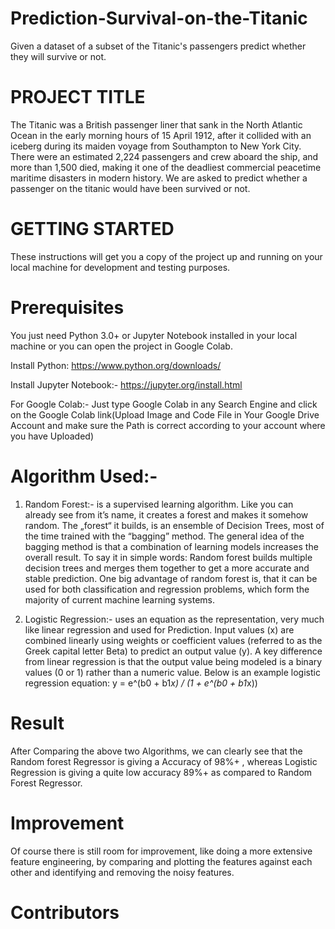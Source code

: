# Prediction-Survival-on-the-Titanic
Given a dataset of a subset of the Titanic's passengers predict whether they will survive or not.

# PROJECT TITLE
The Titanic was a British passenger liner that sank in the North Atlantic Ocean in the early morning hours of 15 April 1912, after it collided with an iceberg during its maiden voyage from Southampton to New York City. There were an estimated 2,224 passengers and crew aboard the ship, and more than 1,500 died, making it one of the deadliest commercial peacetime maritime disasters in modern history.
We are asked to predict whether a passenger on the titanic would have been survived or not.

# GETTING STARTED
These instructions will get you a copy of the project up and running on your local machine for development and testing purposes.

# Prerequisites
You just need Python 3.0+ or Jupyter Notebook installed in your local machine or you can open the project in Google Colab.

Install Python: https://www.python.org/downloads/

Install Jupyter Notebook:- https://jupyter.org/install.html

For Google Colab:- Just type Google Colab in any Search Engine and click on the Google Colab link(Upload Image and Code File in Your Google Drive Account and make sure the Path is correct according to your account where you have Uploaded)

# Algorithm Used:-

1. Random Forest:- is a supervised learning algorithm. Like you can already see from it’s name, it creates a forest and makes it somehow random. The „forest“ it builds, is an ensemble of Decision Trees, most of the time trained with the “bagging” method. The general idea of the bagging method is that a combination of learning models increases the overall result.
To say it in simple words: Random forest builds multiple decision trees and merges them together to get a more accurate and stable prediction.
One big advantage of random forest is, that it can be used for both classification and regression problems, which form the majority of current machine learning systems. 

2. Logistic Regression:- uses an equation as the representation, very much like linear regression and used for Prediction. Input values (x) are combined linearly using weights or coefficient values (referred to as the Greek capital letter Beta) to predict an output value (y). A key difference from linear regression is that the output value being modeled is a binary values (0 or 1) rather than a numeric value. 
Below is an example logistic regression equation:
                                               y = e^(b0 + b1*x) / (1 + e^(b0 + b1*x))

# Result
After Comparing the above two Algorithms, we can clearly see that the Random forest Regressor is giving a Accuracy of 98%+ , whereas Logistic Regression is giving a quite low accuracy  89%+ as compared to Random Forest Regressor.

# Improvement
Of course there is still room for improvement, like doing a more extensive feature engineering, by comparing and plotting the features against each other and identifying and removing the noisy features.
# Contributors

